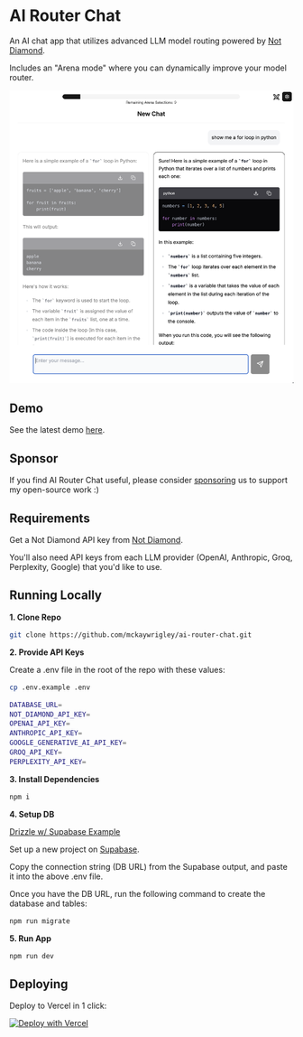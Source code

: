 # AI Router Chat

An AI chat app that utilizes advanced LLM model routing powered by [Not Diamond](https://notdiamond.readme.io/).

Includes an "Arena mode" where you can dynamically improve your model router.

![AI Router Chat](/public/readme.png)

## Demo

See the latest demo [here](https://x.com/mckaywrigley/status/1818717706037977182).

## Sponsor

If you find AI Router Chat useful, please consider [sponsoring](https://github.com/sponsors/mckaywrigley) us to support my open-source work :)

## Requirements

Get a Not Diamond API key from [Not Diamond](https://app.notdiamond.ai/keys).

You'll also need API keys from each LLM provider (OpenAI, Anthropic, Groq, Perplexity, Google) that you'd like to use.

## Running Locally

**1. Clone Repo**

```bash
git clone https://github.com/mckaywrigley/ai-router-chat.git
```

**2. Provide API Keys**

Create a .env file in the root of the repo with these values:

```bash
cp .env.example .env
```

```bash
DATABASE_URL=
NOT_DIAMOND_API_KEY=
OPENAI_API_KEY=
ANTHROPIC_API_KEY=
GOOGLE_GENERATIVE_AI_API_KEY=
GROQ_API_KEY=
PERPLEXITY_API_KEY=
```

**3. Install Dependencies**

```bash
npm i
```

**4. Setup DB**

[Drizzle w/ Supabase Example](https://orm.drizzle.team/learn/tutorials/drizzle-with-supabase)

Set up a new project on [Supabase](https://supabase.com/).

Copy the connection string (DB URL) from the Supabase output, and paste it into the above .env file.

Once you have the DB URL, run the following command to create the database and tables:

```bash
npm run migrate
```

**5. Run App**

```bash
npm run dev
```

## Deploying

Deploy to Vercel in 1 click:

[![Deploy with Vercel](https://vercel.com/button)](https://vercel.com/new/clone?repository-url=https%3A%2F%2Fgithub.com%2Fmckaywrigley%2Fai-router-chat.git&env=DATABASE_URL,NOT_DIAMOND_API_KEY,OPENAI_API_KEY,ANTHROPIC_API_KEY,GOOGLE_GENERATIVE_AI_API_KEY,GROQ_API_KEY,PERPLEXITY_API_KEY)
